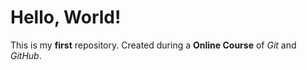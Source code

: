 # Hello, World!

This is my **first** repository.
Created during a **Online Course** of *Git* and *GitHub*.

